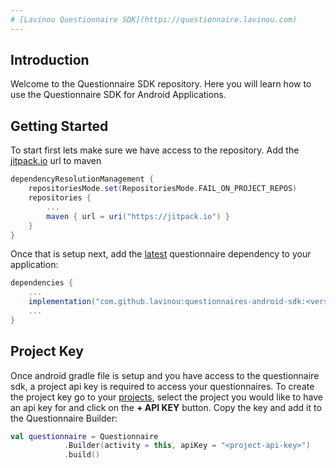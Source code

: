 ```yaml
---
# [Lavinou Questionnaire SDK](https://questionnaire.lavinou.com)
---
```

## Introduction
Welcome to the Questionnaire SDK repository. Here you will learn how to use the Questionnaire
SDK for Android Applications.

## Getting Started
To start first lets make sure we have access to the repository. Add the [jitpack.io](https://jtpack.io)
url to maven
```groovy
dependencyResolutionManagement {
    repositoriesMode.set(RepositoriesMode.FAIL_ON_PROJECT_REPOS)
    repositories {
        ...
        maven { url = uri("https://jitpack.io") }
    }
}
```
Once that is setup next, add the [latest](https://github.com/lavinou/questionnaires-android-sdk/tags) 
questionnaire dependency to your application:
```groovy
dependencies {
    ...
    implementation("com.github.lavinou:questionnaires-android-sdk:<version>")
    ...
}
```

## Project Key
Once android gradle file is setup and you have access to the questionnaire sdk, a project api key
is required to access your questionnaires. To create the project key go to your [projects](https://questionnaire.lavinou.com/console/projects/),
select the project you would like to have an api key for and click on the **+ API KEY** button. Copy the key
and add it to the Questionnaire Builder:
```kotlin
val questionnaire = Questionnaire
            .Builder(activity = this, apiKey = "<project-api-key>")
            .build()
```